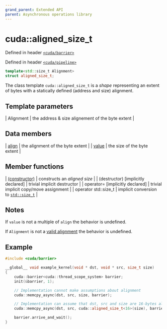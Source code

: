 ```yaml
---
grand_parent: Extended API
parent: Asynchronous operations library
---
```


# cuda::**aligned_size_t**

Defined in header [`<cuda/barrier>`](../headers/barrier.md)

Defined in header [`<cuda/pipeline>`](../headers/pipeline.md)

```c++
template<std::size_t Alignment>
struct aligned_size_t;
```

The class template `cuda::aligned_size_t` is a _shape_ representing an extent of bytes with a statically defined (address and size) alignment.

## Template parameters

| Alignment | the address & size alignement of the byte extent |

## Data members

| [align](./aligned_size_t/align.md) | the alignment of the byte extent |
| [value](./aligned_size_t/value.md) | the size of the byte extent      |

## Member functions

| [(constructor)](./aligned_size_t/constructor.md) | constructs an _aligned size_                                                           |
| (destructor) [implicitly declared]               | trivial implicit destructor                                                            |
| operator= [implicitly declared]                  | trivial implicit copy/move assignment                                                  |
| operator std::size_t                             | implicit conversion to [`std::size_t`](https://en.cppreference.com/w/cpp/types/size_t) |

## Notes

If `value` is not a multiple of `align` the behavior is undefined.

If `Alignment` is not a [valid alignment](https://en.cppreference.com/w/c/language/object#Alignment) the behavior is undefined.

## Example

```c++
#include <cuda/barrier>

__global__ void example_kernel(void * dst, void * src, size_t size)
{
    cuda::barrier<cuda::thread_scope_system> barrier;
    init(&barrier, 1);

    // Implementation cannot make assumptions about alignment
    cuda::memcpy_async(dst, src, size, barrier);

    // Implementation can assume that dst, src and size are 16-bytes aligned and may optimize accordingly
    cuda::memcpy_async(dst, src, cuda::aligned_size_t<16>(size), barrier);

    barrier.arrive_and_wait();
}
```
